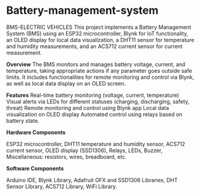 # Battery-management-system
BMS-ELECTRIC VEHICLES
This project implements a Battery Management System (BMS) using an ESP32 microcontroller, Blynk for IoT functionality, an OLED display for local data visualization, a DHT11 sensor for temperature and humidity measurements, and an ACS712 current sensor for current measurement.

******Overview******
The BMS monitors and manages battery voltage, current, and temperature, taking appropriate actions if any parameter goes outside safe limits. It includes functionalities for remote monitoring and control via Blynk, as well as local data display on an OLED screen.

****Features****
Real-time battery monitoring (voltage, current, temperature)
Visual alerts via LEDs for different statuses (charging, discharging, safety, threat)
Remote monitoring and control using Blynk app
Local data visualization on OLED display
Automated control using relays based on battery state.

****Hardware Components****

ESP32 microcontroller,
DHT11 temperature and humidity sensor,
ACS712 current sensor,
OLED display (SSD1306),
Relays,
LEDs,
Buzzer,
Miscellaneous: resistors, wires, breadboard, etc.

****Software Components****

Arduino IDE,
Blynk Library,
Adafruit GFX and SSD1306 Libraries,
DHT Sensor Library,
ACS712 Library,
WiFi Library.
